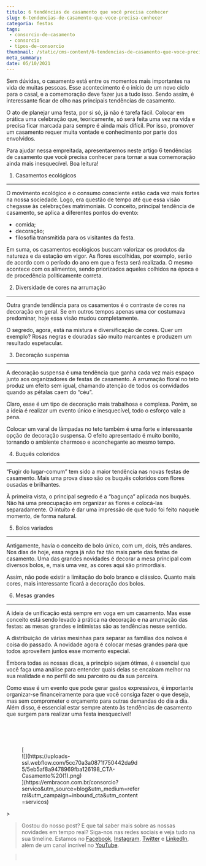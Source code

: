 ```yaml
---
titulo: 6 tendências de casamento que você precisa conhecer
slug: 6-tendencias-de-casamento-que-voce-precisa-conhecer
categoria: festas
tags:
 - consorcio-de-casamento
 - consorcio
 - tipos-de-consorcio
thumbnail: /static/cms-content/6-tendencias-de-casamento-que-voce-precisa-conhecer.jpg
meta_summary: 
date: 05/10/2021
---
```

Sem dúvidas, o casamento está entre os momentos mais importantes na vida de muitas pessoas. Esse acontecimento é o início de um novo ciclo para o casal, e a comemoração deve fazer jus a tudo isso. Sendo assim, é interessante ficar de olho nas principais tendências de casamento.

O ato de planejar uma festa, por si só, já não é tarefa fácil. Colocar em prática uma celebração que, teoricamente, só será feita uma vez na vida e precisa ficar marcada para sempre é ainda mais difícil. Por isso, promover um casamento requer muita vontade e conhecimento por parte dos envolvidos.

Para ajudar nessa empreitada, apresentaremos neste artigo 6 tendências de casamento que você precisa conhecer para tornar a sua comemoração ainda mais inesquecível. Boa leitura!

1. Casamentos ecológicos
------------------------

O movimento ecológico e o consumo consciente estão cada vez mais fortes na nossa sociedade. Logo, era questão de tempo até que essa visão chegasse às celebrações matrimoniais. O conceito, principal tendência de casamento, se aplica a diferentes pontos do evento:

- comida;
- decoração;
- filosofia transmitida para os visitantes da festa.

Em suma, os casamentos ecológicos buscam valorizar os produtos da natureza e da estação em vigor. As flores escolhidas, por exemplo, serão de acordo com o período do ano em que a festa será realizada. O mesmo acontece com os alimentos, sendo priorizados aqueles colhidos na época e de procedência politicamente correta.

2. Diversidade de cores na arrumação
------------------------------------

Outra grande tendência para os casamentos é o contraste de cores na decoração em geral. Se em outros tempos apenas uma cor costumava predominar, hoje essa visão mudou completamente.

O segredo, agora, está na mistura e diversificação de cores. Quer um exemplo? Rosas negras e douradas são muito marcantes e produzem um resultado espetacular.

3. Decoração suspensa
---------------------

A decoração suspensa é uma tendência que ganha cada vez mais espaço junto aos organizadores de festas de casamento. A arrumação floral no teto produz um efeito sem igual, chamando atenção de todos os convidados quando as pétalas caem do “céu”.

Claro, esse é um tipo de decoração mais trabalhosa e complexa. Porém, se a ideia é realizar um evento único e inesquecível, todo o esforço vale a pena.

Colocar um varal de lâmpadas no teto também é uma forte e interessante opção de decoração suspensa. O efeito apresentado é muito bonito, tornando o ambiente charmoso e aconchegante ao mesmo tempo.

4. Buquês coloridos
-------------------

“Fugir do lugar-comum” tem sido a maior tendência nas novas festas de casamento. Mais uma prova disso são os buquês coloridos com flores ousadas e brilhantes.

À primeira vista, o principal segredo é a “bagunça” aplicada nos buquês. Não há uma preocupação em organizar as flores e colocá-las separadamente. O intuito é dar uma impressão de que tudo foi feito naquele momento, de forma natural.

5. Bolos variados
-----------------

Antigamente, havia o conceito de bolo único, com um, dois, três andares. Nos dias de hoje, essa regra já não faz tão mais parte das festas de casamento. Uma das grandes novidades é decorar a mesa principal com diversos bolos, e, mais uma vez, as cores aqui são primordiais.

Assim, não pode existir a limitação do bolo branco e clássico. Quanto mais cores, mais interessante ficará a decoração dos bolos.

6. Mesas grandes
----------------

A ideia de unificação está sempre em voga em um casamento. Mas esse conceito está sendo levado à prática na decoração e na arrumação das festas: as mesas grandes e intimistas são as tendências nesse sentido.

A distribuição de várias mesinhas para separar as famílias dos noivos é coisa do passado. A novidade agora é colocar mesas grandes para que todos aproveitem juntos esse momento especial.

Embora todas as nossas dicas, a princípio sejam ótimas, é essencial que você faça uma análise para entender quais delas se encaixam melhor na sua realidade e no perfil do seu parceiro ou da sua parceira.

Como esse é um evento que pode gerar gastos expressivos, é importante organizar-se financeiramente para que você consiga fazer o que deseja, mas sem comprometer o orçamento para outras demandas do dia a dia. Além disso, é essencial estar sempre atento às tendências de casamento que surgem para realizar uma festa inesquecível!

‍

‍

<figure class="w-richtext-figure-type-image w-richtext-align-center" style="max-width:310px">[<div>![](https://uploads-ssl.webflow.com/5cc70a3a0871f750442da9d5/5eb5af8a9478969fba126198_CTA-Casamento%20(1).png)</div>](https://embracon.com.br/consorcio?servico&utm_source=blog&utm_medium=referral&utm_campaign=inbound_cta&utm_content=servicos)</figure>> ‍

> Gostou do nosso post? E que tal saber mais sobre as nossas novidades em tempo real? Siga-nos nas redes sociais e veja tudo na sua timeline. Estamos no [Facebook](https://www.facebook.com/embracon/), [Instagram](https://www.instagram.com/embraconoficial/), [Twitter](https://twitter.com/embracon) e [LinkedIn](https://www.linkedin.com/company/1018875/), além de um canal incrível no [YouTube](https://www.youtube.com/channel/UCL-Y0mv9zc73Iek48NLUBzQ).

> ‍
